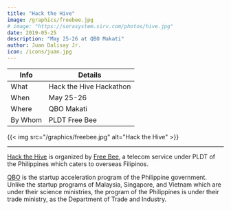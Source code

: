 ```yaml
---
title: "Hack the Hive"
image: /graphics/freebee.jpg
# image: "https://sorasystem.sirv.com/photos/hive.jpg"
date: 2019-05-25
description: "May 25-26 at QBO Makati"
author: Juan Dalisay Jr.
icon: /icons/juan.jpg
---
```



Info | Details 
--- | ---
What | Hack the Hive Hackathon
When | May 25-26
Where | QBO Makati
By Whom | PLDT Free Bee


{{< img src="/graphics/freebee.jpg" alt="Hack the Hive" >}}

---

[Hack the Hive](https://www.eventbrite.com/e/hack-the-hive-strengthening-connections-for-the-global-pinoy-tickets-59751606664) is organized by [Free Bee](https://www.freebeecalls.com), a telecom service under PLDT of the Philippines which caters to overseas Filipinos. 

[QBO](https://qbo.com.ph) is the startup acceleration program of the Philippine government. Unlike the startup programs of Malaysia, Singapore, and Vietnam which are under their science ministries, the program of the Philippines is under their trade ministry, as the Department of Trade and Industry.

